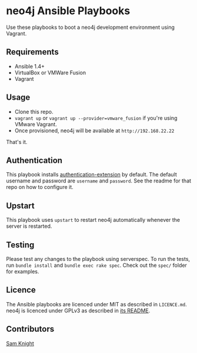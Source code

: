 # neo4j Ansible Playbooks

Use these playbooks to boot a neo4j development environment using Vagrant.

## Requirements

* Ansible 1.4+
* VirtualBox or VMWare Fusion
* Vagrant

## Usage

* Clone this repo.
* `vagrant up` or `vagrant up --provider=vmware_fusion` if you're using VMware Vagrant.
* Once provisioned, neo4j will be available at `http://192.168.22.22`

That's it.

## Authentication

This playbook installs [authentication-extension](https://github.com/neo4j-contrib/authentication-extension/tree/2.0) by default. The default username and password are `username` and `password`. See the readme for that repo on how to configure it.

## Upstart

This playbook uses `upstart` to restart neo4j automatically whenever the server is restarted.

## Testing

Please test any changes to the playbook using serverspec. To run the tests, run `bundle install` and `bundle exec rake spec`. Check out the `spec/` folder for examples.

## Licence

The Ansible playbooks are licenced under MIT as described in `LICENCE.md`. neo4j is licenced under GPLv3 as described in [its README](https://github.com/neo4j/neo4j#licensing).

## Contributors

[Sam Knight](https://github.com/samknight)
